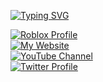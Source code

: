 <a href="github.com/KashTheKing"></a>

[![Typing SVG](https://readme-typing-svg.demolab.com/?lines=KashTheKing;Full+stack+game+developer)](https://git.io/typing-svg)

<a href="https://www.roblox.com/users/117445502/profile" target="_blank">
  <img src="https://img.shields.io/badge/Roblox-KashTheKingYT-black?style=for-the-badge&logo=roblox&logoColor=white" alt="Roblox Profile">
</a>
<br>
<a href="https://kashtheking.com/" target="_blank">
  <img src="https://img.shields.io/badge/Website-KashTheKing.com-blue?style=for-the-badge&logo=google-chrome&logoColor=white" alt="My Website">
</a>
<br>
<a href="https://www.youtube.com/@KashTheKingYT" target="_blank">
  <img src="https://img.shields.io/badge/YouTube-KashTheKingYT-red?logo=youtube&style=for-the-badge" alt="YouTube Channel">
</a>
<br>
<a href="https://twitter.com/kashrblx" target="_blank">
  <img src="https://img.shields.io/badge/Twitter-@kashrblx-1DA1F2?style=for-the-badge&logo=twitter&logoColor=white" alt="Twitter Profile">
</a>
